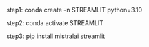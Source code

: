 step1:
conda create -n STREAMLIT python=3.10

step2:
conda activate STREAMLIT

step3:
pip install mistralai streamlit
